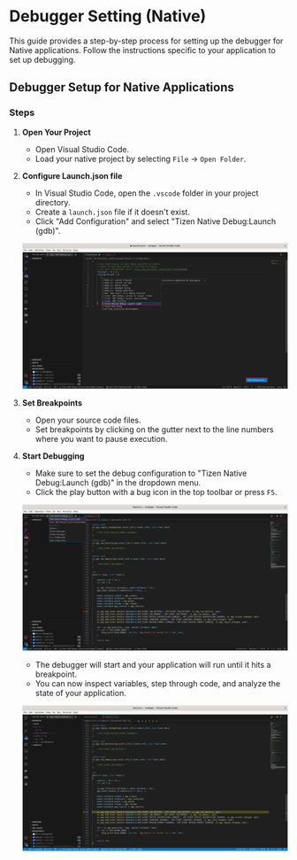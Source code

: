 # Debugger Setting (Native)

This guide provides a step-by-step process for setting up the debugger for Native applications. 
Follow the instructions specific to your application to set up debugging.

## Debugger Setup for Native Applications

### Steps

1. **Open Your Project**
   - Open Visual Studio Code.
   - Load your native project by selecting `File` -> `Open Folder`.

2. **Configure Launch.json file**
   - In Visual Studio Code, open the `.vscode` folder in your project directory.
   - Create a `launch.json` file if it doesn't exist.
   - Click "Add Configuration" and select "Tizen Native Debug:Launch (gdb)".

   ![Debug Configuration for Native](media/native-debug-1.png)

3. **Set Breakpoints**
   - Open your source code files.
   - Set breakpoints by clicking on the gutter next to the line numbers where you want to pause execution.

4. **Start Debugging**
   - Make sure to set the debug configuration to "Tizen Native Debug:Launch (gdb)" in the dropdown menu.
   - Click the play button with a bug icon in the top toolbar or press `F5`.

   ![Debug Configuration for Native](media/native-debug-2.png)

   - The debugger will start and your application will run until it hits a breakpoint.
   - You can now inspect variables, step through code, and analyze the state of your application.

   ![Debug Configuration for Native](media/native-debug-3.png)